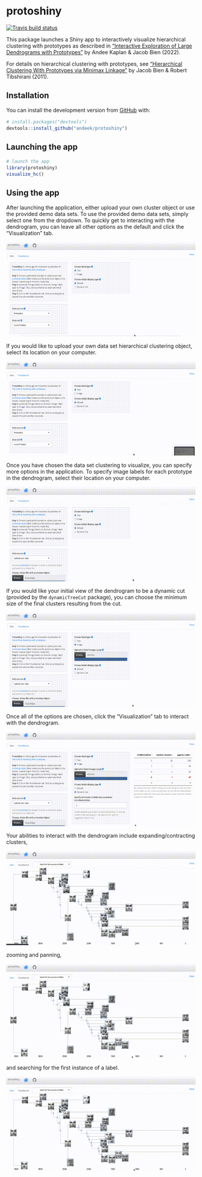 
<!-- README.md is generated from README.Rmd. Please edit that file -->

# protoshiny

<!-- badges: start -->

[![Travis build
status](https://app.travis-ci.com/andeek/protoshiny.svg?branch=master)](https://app.travis-ci.com/andeek/protoshiny.svg?branch=master)
<!-- badges: end -->

This package launches a Shiny app to interactively visualize
hierarchical clustering with prototypes as described in [“Interactive
Exploration of Large Dendrograms with
Prototypes”](https://arxiv.org/abs/2206.01703) by Andee Kaplan & Jacob
Bien (2022).

For details on hierarchical clustering with prototypes, see
[“Hierarchical Clustering With Prototypes via Minimax
Linkage”](http://faculty.marshall.usc.edu/jacob-bien/papers/jasa2011minimax.pdf)
by Jacob Bien & Robert Tibshirani (2011).

## Installation

You can install the development version from
[GitHub](https://github.com/) with:

``` r
# install.packages("devtools")
devtools::install_github("andeek/protoshiny")
```

## Launching the app

``` r
# launch the app
library(protoshiny)
visualize_hc()
```

## Using the app

<!-- ffmpeg -i default_data.mov -s 800x400 -pix_fmt rgb24 -r 10 -f gif - | gifsicle --optimize=3 --delay=3 > ~/Documents/research/data_viz/protoshiny/man/figures/README-default_data.gif -->

After launching the application, either upload your own cluster object
or use the provided demo data sets. To use the provided demo data sets,
simply select one from the dropdown. To quickly get to interacting with
the dendrogram, you can leave all other options as the default and click
the “Visualization” tab.

![](man/figures/README-default_data.gif)
<!-- TODO: remake to choose movies and click visualization tab. -->

If you would like to upload your own data set hierarchical clustering
object, select its location on your computer.

![](man/figures/README-upload_data.gif)

Once you have chosen the data set clustering to visualize, you can
specify more options in the application. To specify image labels for
each prototype in the dendrogram, select their location on your
computer.

![](man/figures/README-image_labels.gif)

If you would like your initial view of the dendrogram to be a dynamic
cut (provided by the `dynamicTreeCut` package), you can choose the
minimum size of the final clusters resulting from the cut.

![](man/figures/README-dynamic_cut.gif)

Once all of the options are chosen, click the “Visualization” tab to
interact with the dendrogram.

![](man/figures/README-visualize_tab.gif)

Your abilities to interact with the dendrogram include
expanding/contracting clusters,

![](man/figures/README-expand_contract.gif)

zooming and panning,

![](man/figures/README-zoom_pan.gif)

and searching for the first instance of a label.

![](man/figures/README-search.gif)
